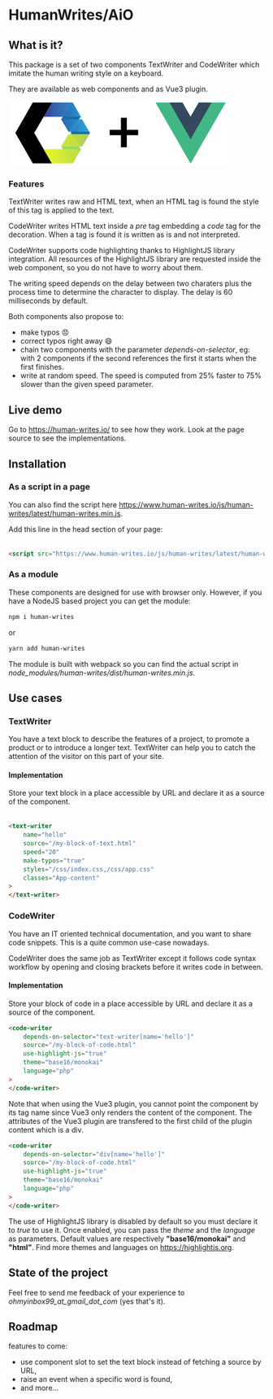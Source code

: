 # HumanWrites/AiO

## What is it?

This package is a set of two components TextWriter and CodeWriter which imitate the human writing style on a keyboard.

They are available as web components and as Vue3 plugin.

 ![3rd party logos](assets/human-writes_3rdparty_small.png)

### Features

TextWriter writes raw and HTML text, when an HTML tag is found the style of this tag is applied to the text.

CodeWriter writes HTML text inside a _pre_ tag embedding a _code_ tag for the decoration. When a tag is found it is
written as is and not interpreted.

CodeWriter supports code highlighting thanks to HighlightJS library integration. All resources of the HighlightJS
library are requested inside the web component, so you do not have to worry about them.

The writing speed depends on the delay between two charaters plus the process time to determine the character to
display. The delay is 60 milliseconds by default.

Both components also propose to:

- make typos :angry:
- correct typos right away :smile:
- chain two components with the parameter _depends-on-selector_, eg: with 2 components if the second references the
  first it starts when the first finishes.
- write at random speed. The speed is computed from 25% faster to 75% slower than the given speed parameter.

## Live demo

Go to https://human-writes.io/ to see how they work. Look at the page source to see the implementations.

## Installation

### As a script in a page

You can also find the script here https://www.human-writes.io/js/human-writes/latest/human-writes.min.js.

Add this line in the head section of your page:

```html

<script src="https://www.human-writes.io/js/human-writes/latest/human-writes.min.js"></script>
```

### As a module

These components are designed for use with browser only. However, if you have a NodeJS based project you can get the
module:

```bash
npm i human-writes
```

or

```bash
yarn add human-writes
```

The module is built with webpack so you can find the actual script in
_node_modules/human-writes/dist/human-writes.min.js_.

## Use cases

### TextWriter

You have a text block to describe the features of a project, to promote a product or to introduce a longer text.
TextWriter can help you to catch the attention of the visitor on this part of your site.

#### Implementation

Store your text block in a place accessible by URL and declare it as a source of the component.

```html

<text-writer
    name="hello"
    source="/my-block-of-text.html"
    speed="20"
    make-typos="true"
    styles="/css/index.css,/css/app.css"
    classes="App-content"
>
</text-writer>

```

### CodeWriter

You have an IT oriented technical documentation, and you want to share code snippets. This is a quite common use-case
nowadays.

CodeWriter does the same job as TextWriter except it follows code syntax workflow by opening and closing brackets before
it writes code in between.

#### Implementation

Store your block of code in a place accessible by URL and declare it as a source of the component.

```html
<code-writer
    depends-on-selector="text-writer[name='hello']"
    source="/my-block-of-code.html"
    use-highlight-js="true"
    theme="base16/monokai"
    language="php"
>
</code-writer>
```

Note that when using the Vue3 plugin, you cannot point the component by its tag name since Vue3 only renders the content of the component. The attributes of the Vue3 plugin are transfered to the first child of the plugin content which is a div.

```html
<code-writer
    depends-on-selector="div[name='hello']"
    source="/my-block-of-code.html"
    use-highlight-js="true"
    theme="base16/monokai"
    language="php"
>
</code-writer>
```

The use of HighlightJS library is disabled by default so you must declare it to _true_ to use it. Once enabled, you can
pass the _theme_ and the _language_ as parameters. Default values are respectively **"base16/monokai"** and **"html"**.
Find more themes and languages on https://highlightjs.org.

## State of the project

Feel free to send me feedback of your experience to _ohmyinbox99_at_gmail_dot_com_ (yes that's it).

## Roadmap

features to come:

- use component slot to set the text block instead of fetching a source by URL,
- raise an event when a specific word is found,
- and more...
